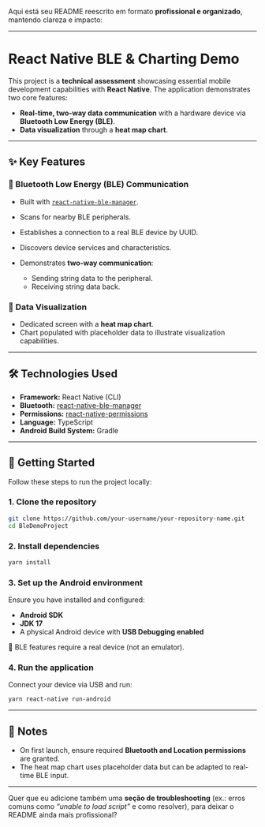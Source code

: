 Aqui está seu README reescrito em formato **profissional e organizado**, mantendo clareza e impacto:

---

# React Native BLE & Charting Demo

This project is a **technical assessment** showcasing essential mobile development capabilities with **React Native**.
The application demonstrates two core features:

* **Real-time, two-way data communication** with a hardware device via **Bluetooth Low Energy (BLE)**.
* **Data visualization** through a **heat map chart**.

---

## ✨ Key Features

### 🔹 Bluetooth Low Energy (BLE) Communication

* Built with [`react-native-ble-manager`](https://github.com/innoveit/react-native-ble-manager).
* Scans for nearby BLE peripherals.
* Establishes a connection to a real BLE device by UUID.
* Discovers device services and characteristics.
* Demonstrates **two-way communication**:

  * Sending string data to the peripheral.
  * Receiving string data back.

### 🔹 Data Visualization

* Dedicated screen with a **heat map chart**.
* Chart populated with placeholder data to illustrate visualization capabilities.

---

## 🛠️ Technologies Used

* **Framework:** React Native (CLI)
* **Bluetooth:** [react-native-ble-manager](https://github.com/innoveit/react-native-ble-manager)
* **Permissions:** [react-native-permissions](https://github.com/zoontek/react-native-permissions)
* **Language:** TypeScript
* **Android Build System:** Gradle

---

## 🚀 Getting Started

Follow these steps to run the project locally:

### 1. Clone the repository

```bash
git clone https://github.com/your-username/your-repository-name.git
cd BleDemoProject
```

### 2. Install dependencies

```bash
yarn install
```

### 3. Set up the Android environment

Ensure you have installed and configured:

* **Android SDK**
* **JDK 17**
* A physical Android device with **USB Debugging enabled**

📌 BLE features require a real device (not an emulator).

### 4. Run the application

Connect your device via USB and run:

```bash
yarn react-native run-android
```

---

## 📌 Notes

* On first launch, ensure required **Bluetooth and Location permissions** are granted.
* The heat map chart uses placeholder data but can be adapted to real-time BLE input.

---

Quer que eu adicione também uma **seção de troubleshooting** (ex.: erros comuns como *“unable to load script”* e como resolver), para deixar o README ainda mais profissional?
